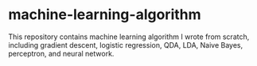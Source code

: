 # machine-learning-algorithm
This repository contains machine learning algorithm I wrote from scratch, including gradient descent, logistic regression, QDA, LDA, Naive Bayes, perceptron, and neural network.
